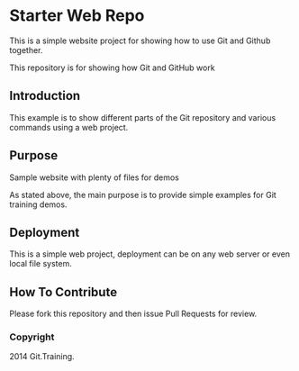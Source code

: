 # Starter Web Repo

This is a simple website project for
showing how to use Git and Github together.

This repository is for showing how Git and GitHub work

## Introduction

This example is to show different parts
of the Git repository and various commands
using a web project.

## Purpose

Sample website with plenty of files for demos

As stated above, the main purpose is to provide
simple examples for Git training demos.

## Deployment

This is a simple web project, deployment can be
on any web server or even local file system.

## How To Contribute

Please fork this repository and then issue Pull Requests for review.

### Copyright

2014 Git.Training.